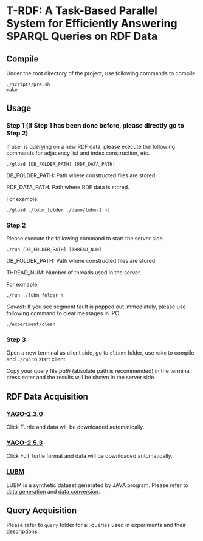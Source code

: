 # T-RDF: A Task-Based Parallel System for Efficiently Answering SPARQL Queries on RDF Data

## Compile
Under the root directory of the project, use following commands to compile.
```
./scripts/pre.sh
make
```

## Usage
### Step 1 (If Step 1 has been done before, please directly go to Step 2)
If user is querying on a new RDF data, please execute the following commands for adjacency list and index construction, etc. 
```
./gload [DB_FOLDER_PATH] [RDF_DATA_PATH]
```
DB_FOLDER_PATH: Path where constructed files are stored.

RDF_DATA_PATH: Path where RDF data is stored.

For example:
```
./gload ./lubm_folder ./demo/lubm-1.nt
```

### Step 2
Please execute the following command to start the server side.
```
./run [DB_FOLDER_PATH] [THREAD_NUM]
```
DB_FOLDER_PATH: Path where constructed files are stored.

THREAD_NUM: Number of threads used in the server.

For exmaple:
```
./run ./lubm_folder 4
```

<em>Caveat</em>: If you see segment fault is popped out immediately, please use following command to clear messages in IPC.
```
./experiment/clean
```

### Step 3
Open a new terminal as client side, go to <code>client</code> folder, use <code>make</code> to compile and <code>./run</code> to start client.

Copy your query file <em>path</em> (absolute path is recommended) in the terminal, press enter and the results will be shown in the server side.


## RDF Data Acquisition

### [YAGO-2.3.0](https://yago-knowledge.org/downloads/yago-2)
Click Turtle and data will be downloaded automatically.

### [YAGO-2.5.3](https://yago-knowledge.org/downloads/yago-2s)
Click Full Turtle format and data will be downloaded automatically.

### [LUBM](http://swat.cse.lehigh.edu/projects/lubm)
LUBM is a synthetic dataset generated by JAVA program. Please refer to [data generation](https://ipads.se.sjtu.edu.cn:1312/opensource/wukong/-/blob/old-gstore/docs/INSTALL.md#step-1-generate-lubm-datasets-with-raw-format) and [data conversion](https://ipads.se.sjtu.edu.cn:1312/opensource/wukong/-/blob/old-gstore/datagen/README.md#manual-convert).

## Query Acquisition
Please refer to <code>query</code> folder for all queries used in experiments and their descriptions.

